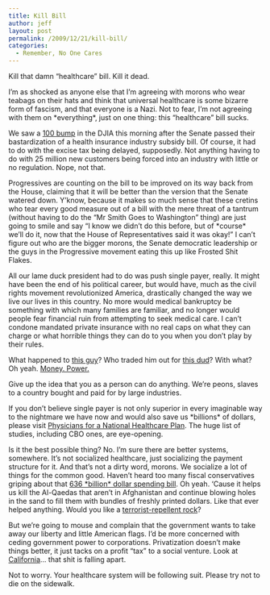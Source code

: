 ```yaml
---
title: Kill Bill
author: jeff
layout: post
permalink: /2009/12/21/kill-bill/
categories:
  - Remember, No One Cares
---
```


Kill that damn “healthcare” bill. Kill it dead.

I’m as shocked as anyone else that I’m agreeing with morons who wear teabags on their hats and think that universal healthcare is some bizarre form of fascism, and that everyone is a Nazi. Not to fear, I’m not agreeing with them on \*everything\*, just on one thing: this “healthcare” bill sucks.

We saw a [100 ][1] [bump][2] in the DJIA this morning after the Senate passed their bastardization of a health insurance industry subsidy bill. Of course, it had to do with the excise tax being delayed, supposedly. Not anything having to do with 25 million new customers being forced into an industry with little or no regulation. Nope, not that.

 [1]: http://online.wsj.com/article/BT-CO-20091221-708724.html
 [2]: http://online.wsj.com/article/BT-CO-20091221-708472.html

Progressives are counting on the bill to be improved on its way back from the House, claiming that it will be better than the version that the Senate watered down. Y’know, because it makes so much sense that these cretins who tear every good measure out of a bill with the mere threat of a tantrum (without having to do the “Mr Smith Goes to Washington” thing) are just going to smile and say “I know we didn’t do this before, but of \*course\* we’ll do it, now that the House of Representatives said it was okay!” I can’t figure out who are the bigger morons, the Senate democratic leadership or the guys in the Progressive movement eating this up like Frosted Shit Flakes.

All our lame duck president had to do was push single payer, really. It might have been the end of his political career, but would have, much as the civil rights movement revolutionized America, drastically changed the way we live our lives in this country. No more would medical bankruptcy be something with which many families are familiar, and no longer would people fear financial ruin from attempting to seek medical care. I can’t condone mandated private insurance with no real caps on what they can charge or what horrible things they can do to you when you don’t play by their rules.

What happened to [this guy][3]? Who traded him out for [this dud][4]? With what? Oh yeah. [Money. Power.][5]

 [3]: http://www.youtube.com/watch?v=fpAyan1fXCE
 [4]: http://www.pnhp.org/news/2009/march/obama_to_single_paye.php
 [5]: http://www.huffingtonpost.com/2009/08/13/internal-memo-confirms-bi_n_258285.html

Give up the idea that you as a person can do anything. We’re peons, slaves to a country bought and paid for by large industries.

If you don’t believe single payer is not only superior in every imaginable way to the nightmare we have now and would also save us \*billions\* of dollars, please visit [Physicians for a National Healthcare Plan][6]. The huge list of studies, including CBO ones, are eye-opening.

 [6]: http://pnhp.org/facts/single-payer-resources

Is it the best possible thing? No. I’m sure there are better systems, somewhere. It’s not socialized healthcare, just socializing the payment structure for it. And that’s not a dirty word, morons. We socialize a lot of things for the common good. Haven’t heard too many fiscal conservatives griping about that [636 \*billion\* dollar spending bill][7]. Oh yeah. ‘Cause it helps us kill the Al-Qaedas that aren’t in Afghanistan and continue blowing holes in the sand to fill them with bundles of freshly printed dollars. Like that ever helped anything. Would you like a [terrorist-repellent rock][8]?

 [7]: http://www.salem-news.com/articles/december192009/defense_bill.php
 [8]: http://www.criticalthinking.org.uk/tigerrepellantrock/

But we’re going to mouse and complain that the government wants to take away our liberty and little American flags. I’d be more concerned with ceding government power to corporations. Privatization doesn’t make things better, it just tacks on a profit “tax” to a social venture. Look at [California][9]… that shit is falling apart.

 [9]: http://www.wired.com/beyond_the_beyond/2009/12/california-in-ruins-i-blame-the-dominant-ideology-of-the-whole-earth-catalog/

Not to worry. Your healthcare system will be following suit. Please try not to die on the sidewalk.
